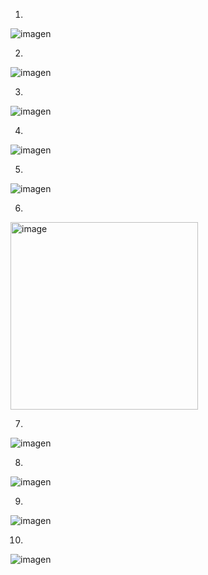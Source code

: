 1.
![imagen](https://github.com/user-attachments/assets/7e016cb0-b0e6-4319-8e4e-706dac778d6d)

2.
![imagen](https://github.com/user-attachments/assets/066e2dbe-0df5-452b-863a-34c48d974861)

3.
![imagen](https://github.com/user-attachments/assets/4985040e-2047-4f1f-ba5b-1d6727a8dd0a)

4.
![imagen](https://github.com/user-attachments/assets/cd990d56-191f-4607-992a-575ef74587e5)

5.
![imagen](https://github.com/user-attachments/assets/107bb2d7-f5b3-4966-b7bf-b64b32367e15)

6.
<img width="300" alt="image" src="https://github.com/user-attachments/assets/b0e443e7-a25a-4fb0-a416-b1656a503d28" />


7.
![imagen](https://github.com/user-attachments/assets/6d4162d3-c7a2-4ff6-bbe6-ab2c41183422)

8.
![imagen](https://github.com/user-attachments/assets/15a48773-2dfc-437c-894d-63f355cd19c4)

9.
![imagen](https://github.com/user-attachments/assets/b5f8ada7-342c-494d-8421-d491291ba943)

10.
![imagen](https://github.com/user-attachments/assets/a2ae9c5f-9e22-47fa-a711-ac985ec5b065)
